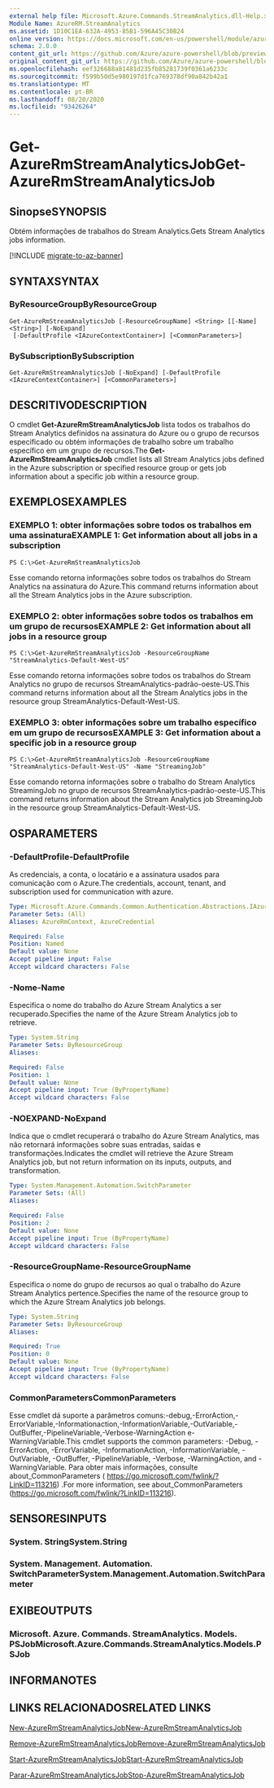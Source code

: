 ```yaml
---
external help file: Microsoft.Azure.Commands.StreamAnalytics.dll-Help.xml
Module Name: AzureRM.StreamAnalytics
ms.assetid: 1D10C1EA-632A-4953-85B1-596A45C30B24
online version: https://docs.microsoft.com/en-us/powershell/module/azurerm.streamanalytics/get-azurermstreamanalyticsjob
schema: 2.0.0
content_git_url: https://github.com/Azure/azure-powershell/blob/preview/src/ResourceManager/StreamAnalytics/Commands.StreamAnalytics/help/Get-AzureRmStreamAnalyticsJob.md
original_content_git_url: https://github.com/Azure/azure-powershell/blob/preview/src/ResourceManager/StreamAnalytics/Commands.StreamAnalytics/help/Get-AzureRmStreamAnalyticsJob.md
ms.openlocfilehash: eef326688a81481d235fb85281739f0361a6233c
ms.sourcegitcommit: f599b50d5e980197d1fca769378df90a842b42a1
ms.translationtype: MT
ms.contentlocale: pt-BR
ms.lasthandoff: 08/20/2020
ms.locfileid: "93426264"
---
```

# <span data-ttu-id="aafd9-101">Get-AzureRmStreamAnalyticsJob</span><span class="sxs-lookup"><span data-stu-id="aafd9-101">Get-AzureRmStreamAnalyticsJob</span></span>

## <span data-ttu-id="aafd9-102">Sinopse</span><span class="sxs-lookup"><span data-stu-id="aafd9-102">SYNOPSIS</span></span>
<span data-ttu-id="aafd9-103">Obtém informações de trabalhos do Stream Analytics.</span><span class="sxs-lookup"><span data-stu-id="aafd9-103">Gets Stream Analytics jobs information.</span></span>

[!INCLUDE [migrate-to-az-banner](../../includes/migrate-to-az-banner.md)]

## <span data-ttu-id="aafd9-104">SYNTAX</span><span class="sxs-lookup"><span data-stu-id="aafd9-104">SYNTAX</span></span>

### <span data-ttu-id="aafd9-105">ByResourceGroup</span><span class="sxs-lookup"><span data-stu-id="aafd9-105">ByResourceGroup</span></span>
```
Get-AzureRmStreamAnalyticsJob [-ResourceGroupName] <String> [[-Name] <String>] [-NoExpand]
 [-DefaultProfile <IAzureContextContainer>] [<CommonParameters>]
```

### <span data-ttu-id="aafd9-106">BySubscription</span><span class="sxs-lookup"><span data-stu-id="aafd9-106">BySubscription</span></span>
```
Get-AzureRmStreamAnalyticsJob [-NoExpand] [-DefaultProfile <IAzureContextContainer>] [<CommonParameters>]
```

## <span data-ttu-id="aafd9-107">DESCRITIVO</span><span class="sxs-lookup"><span data-stu-id="aafd9-107">DESCRIPTION</span></span>
<span data-ttu-id="aafd9-108">O cmdlet **Get-AzureRmStreamAnalyticsJob** lista todos os trabalhos do Stream Analytics definidos na assinatura do Azure ou o grupo de recursos especificado ou obtém informações de trabalho sobre um trabalho específico em um grupo de recursos.</span><span class="sxs-lookup"><span data-stu-id="aafd9-108">The **Get-AzureRmStreamAnalyticsJob** cmdlet lists all Stream Analytics jobs defined in the Azure subscription or specified resource group or gets job information about a specific job within a resource group.</span></span>

## <span data-ttu-id="aafd9-109">EXEMPLOS</span><span class="sxs-lookup"><span data-stu-id="aafd9-109">EXAMPLES</span></span>

### <span data-ttu-id="aafd9-110">EXEMPLO 1: obter informações sobre todos os trabalhos em uma assinatura</span><span class="sxs-lookup"><span data-stu-id="aafd9-110">EXAMPLE 1: Get information about all jobs in a subscription</span></span>
```
PS C:\>Get-AzureRmStreamAnalyticsJob
```

<span data-ttu-id="aafd9-111">Esse comando retorna informações sobre todos os trabalhos do Stream Analytics na assinatura do Azure.</span><span class="sxs-lookup"><span data-stu-id="aafd9-111">This command returns information about all the Stream Analytics jobs in the Azure subscription.</span></span>

### <span data-ttu-id="aafd9-112">EXEMPLO 2: obter informações sobre todos os trabalhos em um grupo de recursos</span><span class="sxs-lookup"><span data-stu-id="aafd9-112">EXAMPLE 2: Get information about all jobs in a resource group</span></span>
```
PS C:\>Get-AzureRmStreamAnalyticsJob -ResourceGroupName "StreamAnalytics-Default-West-US"
```

<span data-ttu-id="aafd9-113">Esse comando retorna informações sobre todos os trabalhos do Stream Analytics no grupo de recursos StreamAnalytics-padrão-oeste-US.</span><span class="sxs-lookup"><span data-stu-id="aafd9-113">This command returns information about all the Stream Analytics jobs in the resource group StreamAnalytics-Default-West-US.</span></span>

### <span data-ttu-id="aafd9-114">EXEMPLO 3: obter informações sobre um trabalho específico em um grupo de recursos</span><span class="sxs-lookup"><span data-stu-id="aafd9-114">EXAMPLE 3: Get information about a specific job in a resource group</span></span>
```
PS C:\>Get-AzureRmStreamAnalyticsJob -ResourceGroupName "StreamAnalytics-Default-West-US" -Name "StreamingJob"
```

<span data-ttu-id="aafd9-115">Esse comando retorna informações sobre o trabalho do Stream Analytics StreamingJob no grupo de recursos StreamAnalytics-padrão-oeste-US.</span><span class="sxs-lookup"><span data-stu-id="aafd9-115">This command returns information about the Stream Analytics job StreamingJob in the resource group StreamAnalytics-Default-West-US.</span></span>

## <span data-ttu-id="aafd9-116">OS</span><span class="sxs-lookup"><span data-stu-id="aafd9-116">PARAMETERS</span></span>

### <span data-ttu-id="aafd9-117">-DefaultProfile</span><span class="sxs-lookup"><span data-stu-id="aafd9-117">-DefaultProfile</span></span>
<span data-ttu-id="aafd9-118">As credenciais, a conta, o locatário e a assinatura usados para comunicação com o Azure.</span><span class="sxs-lookup"><span data-stu-id="aafd9-118">The credentials, account, tenant, and subscription used for communication with azure.</span></span>

```yaml
Type: Microsoft.Azure.Commands.Common.Authentication.Abstractions.IAzureContextContainer
Parameter Sets: (All)
Aliases: AzureRmContext, AzureCredential

Required: False
Position: Named
Default value: None
Accept pipeline input: False
Accept wildcard characters: False
```

### <span data-ttu-id="aafd9-119">-Nome</span><span class="sxs-lookup"><span data-stu-id="aafd9-119">-Name</span></span>
<span data-ttu-id="aafd9-120">Especifica o nome do trabalho do Azure Stream Analytics a ser recuperado.</span><span class="sxs-lookup"><span data-stu-id="aafd9-120">Specifies the name of the Azure Stream Analytics job to retrieve.</span></span>

```yaml
Type: System.String
Parameter Sets: ByResourceGroup
Aliases:

Required: False
Position: 1
Default value: None
Accept pipeline input: True (ByPropertyName)
Accept wildcard characters: False
```

### <span data-ttu-id="aafd9-121">-NOEXPAND</span><span class="sxs-lookup"><span data-stu-id="aafd9-121">-NoExpand</span></span>
<span data-ttu-id="aafd9-122">Indica que o cmdlet recuperará o trabalho do Azure Stream Analytics, mas não retornará informações sobre suas entradas, saídas e transformações.</span><span class="sxs-lookup"><span data-stu-id="aafd9-122">Indicates the cmdlet will retrieve the Azure Stream Analytics job, but not return information on its inputs, outputs, and transformation.</span></span>

```yaml
Type: System.Management.Automation.SwitchParameter
Parameter Sets: (All)
Aliases:

Required: False
Position: 2
Default value: None
Accept pipeline input: True (ByPropertyName)
Accept wildcard characters: False
```

### <span data-ttu-id="aafd9-123">-ResourceGroupName</span><span class="sxs-lookup"><span data-stu-id="aafd9-123">-ResourceGroupName</span></span>
<span data-ttu-id="aafd9-124">Especifica o nome do grupo de recursos ao qual o trabalho do Azure Stream Analytics pertence.</span><span class="sxs-lookup"><span data-stu-id="aafd9-124">Specifies the name of the resource group to which the Azure Stream Analytics job belongs.</span></span>

```yaml
Type: System.String
Parameter Sets: ByResourceGroup
Aliases:

Required: True
Position: 0
Default value: None
Accept pipeline input: True (ByPropertyName)
Accept wildcard characters: False
```

### <span data-ttu-id="aafd9-125">CommonParameters</span><span class="sxs-lookup"><span data-stu-id="aafd9-125">CommonParameters</span></span>
<span data-ttu-id="aafd9-126">Esse cmdlet dá suporte a parâmetros comuns:-debug,-ErrorAction,-ErrorVariable,-Informationaction,-InformationVariable,-OutVariable,-OutBuffer,-PipelineVariable,-Verbose-WarningAction e-WarningVariable.</span><span class="sxs-lookup"><span data-stu-id="aafd9-126">This cmdlet supports the common parameters: -Debug, -ErrorAction, -ErrorVariable, -InformationAction, -InformationVariable, -OutVariable, -OutBuffer, -PipelineVariable, -Verbose, -WarningAction, and -WarningVariable.</span></span> <span data-ttu-id="aafd9-127">Para obter mais informações, consulte about_CommonParameters ( https://go.microsoft.com/fwlink/?LinkID=113216) .</span><span class="sxs-lookup"><span data-stu-id="aafd9-127">For more information, see about_CommonParameters (https://go.microsoft.com/fwlink/?LinkID=113216).</span></span>

## <span data-ttu-id="aafd9-128">SENSORES</span><span class="sxs-lookup"><span data-stu-id="aafd9-128">INPUTS</span></span>

### <span data-ttu-id="aafd9-129">System. String</span><span class="sxs-lookup"><span data-stu-id="aafd9-129">System.String</span></span>

### <span data-ttu-id="aafd9-130">System. Management. Automation. SwitchParameter</span><span class="sxs-lookup"><span data-stu-id="aafd9-130">System.Management.Automation.SwitchParameter</span></span>

## <span data-ttu-id="aafd9-131">EXIBE</span><span class="sxs-lookup"><span data-stu-id="aafd9-131">OUTPUTS</span></span>

### <span data-ttu-id="aafd9-132">Microsoft. Azure. Commands. StreamAnalytics. Models. PSJob</span><span class="sxs-lookup"><span data-stu-id="aafd9-132">Microsoft.Azure.Commands.StreamAnalytics.Models.PSJob</span></span>

## <span data-ttu-id="aafd9-133">INFORMA</span><span class="sxs-lookup"><span data-stu-id="aafd9-133">NOTES</span></span>

## <span data-ttu-id="aafd9-134">LINKS RELACIONADOS</span><span class="sxs-lookup"><span data-stu-id="aafd9-134">RELATED LINKS</span></span>

[<span data-ttu-id="aafd9-135">New-AzureRmStreamAnalyticsJob</span><span class="sxs-lookup"><span data-stu-id="aafd9-135">New-AzureRmStreamAnalyticsJob</span></span>](./New-AzureRmStreamAnalyticsJob.md)

[<span data-ttu-id="aafd9-136">Remove-AzureRmStreamAnalyticsJob</span><span class="sxs-lookup"><span data-stu-id="aafd9-136">Remove-AzureRmStreamAnalyticsJob</span></span>](./Remove-AzureRmStreamAnalyticsJob.md)

[<span data-ttu-id="aafd9-137">Start-AzureRmStreamAnalyticsJob</span><span class="sxs-lookup"><span data-stu-id="aafd9-137">Start-AzureRmStreamAnalyticsJob</span></span>](./Start-AzureRmStreamAnalyticsJob.md)

[<span data-ttu-id="aafd9-138">Parar-AzureRmStreamAnalyticsJob</span><span class="sxs-lookup"><span data-stu-id="aafd9-138">Stop-AzureRmStreamAnalyticsJob</span></span>](./Stop-AzureRmStreamAnalyticsJob.md)


